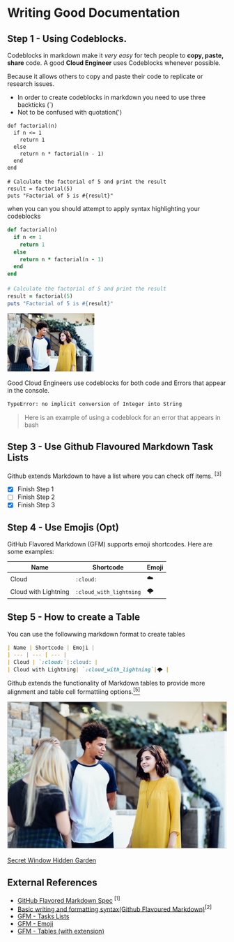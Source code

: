 # Writing Good Documentation

## Step 1 - Using Codeblocks.

Codeblocks in markdown make it *very easy* for tech people to **copy, paste, share** code.
A good __Cloud Engineer__ uses Codeblocks whenever possible.

Because it allows others to copy and paste their code to replicate or research issues.

- In order to create codeblocks in markdown you need to use three backticks (`)
- Not to be confused with quotation(')
```
def factorial(n)
  if n <= 1
    return 1
  else
    return n * factorial(n - 1)
  end
end

# Calculate the factorial of 5 and print the result
result = factorial(5)
puts "Factorial of 5 is #{result}"

```
when you can you should attempt to apply syntax highlighting your codeblocks
```ruby
def factorial(n)
  if n <= 1
    return 1
  else
    return n * factorial(n - 1)
  end
end

# Calculate the factorial of 5 and print the result
result = factorial(5)
puts "Factorial of 5 is #{result}"

```

<img width="200px" src="assets/blogw.png" />



Good Cloud Engineers use codeblocks for both code and Errors that appear in the console.



```bash
TypeError: no implicit conversion of Integer into String
```
> Here is an example of using a codeblock for an error that appears in bash

## Step 3 - Use Github Flavoured Markdown Task Lists
Github extends Markdown to have a list where you can check off items. <sup>[3]</sup>

- [x] Finish Step 1
- [ ] Finish Step 2
- [x] Finish Step 3

## Step 4 - Use Emojis (Opt)
GitHub Flavored Markdown (GFM) supports emoji shortcodes.
Here are some examples:

| Name | Shortcode | Emoji |
| --- | --- | --- |
| Cloud | `:cloud:`|:cloud: |
| Cloud with Lightning| `:cloud_with_lightning`|🌩️ |

## Step 5 - How to create a Table

You can use the followwing markdown format to create tables
```markdown
| Name | Shortcode | Emoji |
| --- | --- | --- |
| Cloud | `:cloud:`|:cloud: |
| Cloud with Lightning| `:cloud_with_lightning`|🌩️ |
```
Github extends the functionality of Markdown tables to provide more alignment and table cell formattiing options.[<sup>[5]</sup>](#external-references)

![Photo taken online ](assets/blogw.png)

[Secret Window Hidden Garden](secret/hidden-garden.md)
## External References
- [GitHub Flavored Markdown Spec](https://github.github.com/gfm/) <sup>[1]</sup>
- [Basic writing and formatting syntax(Github Flavoured Markdown)](https://docs.github.com/en/get-started/writing-on-github/getting-started-with-writing-and-formatting-on-github/basic-writing-and-formatting-syntax#images0)<sup>[2]</sup>
- [GFM - Tasks Lists](https://docs.github.com/en/get-started/writing-on-github/getting-started-with-writing-and-formatting-on-github/basic-writing-and-formatting-syntax#task-lists)
- [GFM - Emoji](https://github.com/ikatyang/emoji-cheat-sheet)
- [GFM - Tables (with extension)](https://github.github.com/gfm/#tables-extension-)
